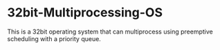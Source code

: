 # 32bit-Multiprocessing-OS
This is a 32bit operating system that can multiprocess using preemptive scheduling with a priority queue.
